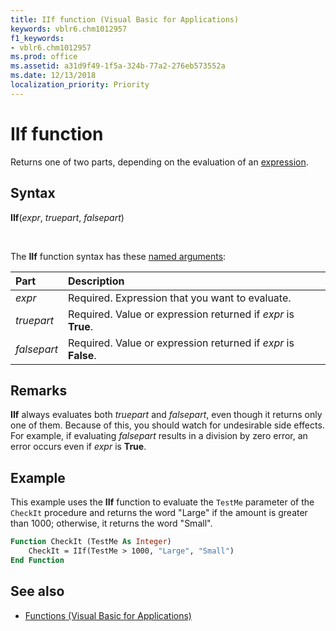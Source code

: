 ```yaml
---
title: IIf function (Visual Basic for Applications)
keywords: vblr6.chm1012957
f1_keywords:
- vblr6.chm1012957
ms.prod: office
ms.assetid: a31d9f49-1f5a-324b-77a2-276eb573552a
ms.date: 12/13/2018
localization_priority: Priority
---
```



# IIf function

Returns one of two parts, depending on the evaluation of an [expression](../../Glossary/vbe-glossary.md#expression).

## Syntax

**IIf**(_expr_, _truepart_, _falsepart_)

<br/>

The **IIf** function syntax has these [named arguments](../../Glossary/vbe-glossary.md#named-argument):

|Part|Description|
|:-----|:-----|
|_expr_|Required. Expression that you want to evaluate.|
|_truepart_|Required. Value or expression returned if _expr_ is **True**.|
|_falsepart_|Required. Value or expression returned if _expr_ is **False**.|

## Remarks

**IIf** always evaluates both _truepart_ and _falsepart_, even though it returns only one of them. Because of this, you should watch for undesirable side effects. For example, if evaluating _falsepart_ results in a division by zero error, an error occurs even if _expr_ is **True**.

## Example

This example uses the **IIf** function to evaluate the `TestMe` parameter of the `CheckIt` procedure and returns the word "Large" if the amount is greater than 1000; otherwise, it returns the word "Small".

```vb
Function CheckIt (TestMe As Integer)
    CheckIt = IIf(TestMe > 1000, "Large", "Small")
End Function
```

## See also

- [Functions (Visual Basic for Applications)](../functions-visual-basic-for-applications.md)
